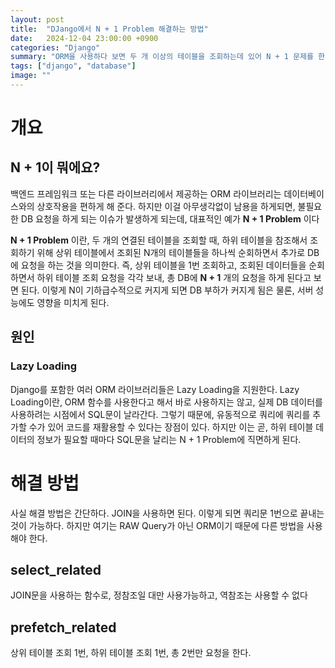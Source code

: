 ```yaml
---
layout: post
title:  "DJango에서 N + 1 Problem 해결하는 방법"
date:   2024-12-04 23:00:00 +0900
categories: "Django"
summary: "ORM을 사용하다 보면 두 개 이상의 테이블을 조회하는데 있어 N + 1 문제를 한번씩 마주친다. DJango에서는 어떻게 해결하는지 알아보자."
tags: ["django", "database"]
image: ""
---
```



# 개요

## N + 1이 뭐에요?

백엔드 프레임워크 또는 다른 라이브러리에서 제공하는 ORM 라이브러리는 데이터베이스와의 상호작용을 편하게 해 준다.
하지만 이걸 아무생각없이 남용을 하게되면, 불필요한 DB 요청을 하게 되는 이슈가 발생하게 되는데, 대표적인 예가 **N + 1 Problem** 이다

**N + 1 Problem** 이란, 두 개의 연결된 테이블을 조회할 때, 하위 테이블을 참조해서 조회하기 위해 상위 테이블에서
조회된 N개의 테이블들을 하나씩 순회하면서 추가로 DB에 요청을 하는 것을 의미한다. 즉, 상위 테이블을 1번 조회하고, 조회된 데이터들을 순회하면서
하위 테이블 조회 요청을 각각 보내, 총 DB에 **N + 1** 개의 요청을 하게 된다고 보면 된다. 이렇게 N이 기하급수적으로 커지게 되면 DB 부하가 커지게 됨은 물론, 서버 성능에도 영향을 미치게 된다.

## 원인

### Lazy Loading

Django를 포함한 여러 ORM 라이브러리들은 Lazy Loading을 지원한다.
Lazy Loading이란, ORM 함수를 사용한다고 해서 바로 사용하지는 않고, 실제 DB 데이터를 사용하려는 시점에서 SQL문이 날라간다.
그렇기 때문에, 유동적으로 쿼리에 쿼리를 추가할 수가 있어 코드를 재활용할 수 있다는 장점이 있다. 하지만 이는 곧, 하위 테이블 데이터의 정보가 필요할 때마다
SQL문을 날리는 N + 1 Problem에 직면하게 된다.


# 해결 방법 

사실 해결 방법은 간단하다. JOIN을 사용하면 된다. 이렇게 되면 쿼리문 1번으로 끝내는 것이 가능하다. 하지만 여기는 RAW Query가 아닌 ORM이기 때문에 다른 방법을 사용해야 한다.


## select_related
JOIN문을 사용하는 함수로, 정참조일 대만 사용가능하고, 역참조는 사용할 수 없다

## prefetch_related
상위 테이블 조회 1번, 하위 테이블 조회 1번, 총 2번만 요청을 한다.
